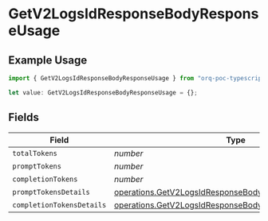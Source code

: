# GetV2LogsIdResponseBodyResponseUsage

## Example Usage

```typescript
import { GetV2LogsIdResponseBodyResponseUsage } from "orq-poc-typescript-multi-env-version/models/operations";

let value: GetV2LogsIdResponseBodyResponseUsage = {};
```

## Fields

| Field                                                                                                                                  | Type                                                                                                                                   | Required                                                                                                                               | Description                                                                                                                            |
| -------------------------------------------------------------------------------------------------------------------------------------- | -------------------------------------------------------------------------------------------------------------------------------------- | -------------------------------------------------------------------------------------------------------------------------------------- | -------------------------------------------------------------------------------------------------------------------------------------- |
| `totalTokens`                                                                                                                          | *number*                                                                                                                               | :heavy_minus_sign:                                                                                                                     | N/A                                                                                                                                    |
| `promptTokens`                                                                                                                         | *number*                                                                                                                               | :heavy_minus_sign:                                                                                                                     | N/A                                                                                                                                    |
| `completionTokens`                                                                                                                     | *number*                                                                                                                               | :heavy_minus_sign:                                                                                                                     | N/A                                                                                                                                    |
| `promptTokensDetails`                                                                                                                  | [operations.GetV2LogsIdResponseBodyPromptTokensDetails](../../models/operations/getv2logsidresponsebodyprompttokensdetails.md)         | :heavy_minus_sign:                                                                                                                     | N/A                                                                                                                                    |
| `completionTokensDetails`                                                                                                              | [operations.GetV2LogsIdResponseBodyCompletionTokensDetails](../../models/operations/getv2logsidresponsebodycompletiontokensdetails.md) | :heavy_minus_sign:                                                                                                                     | N/A                                                                                                                                    |